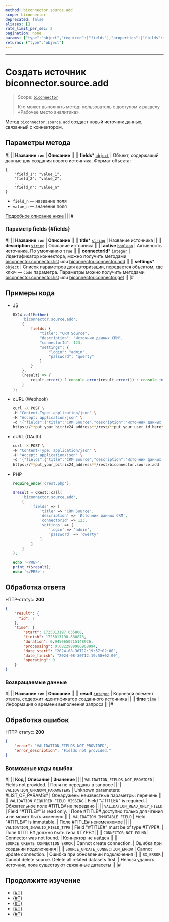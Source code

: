 ```yaml
---
method: biconnector.source.add
scope: biconnector
deprecated: false
aliases: []
rate_limit_per_sec: 2
pagination: none
params: {"type":"object","required":["fields"],"properties":{"fields":{"type":"object"}}}
returns: {"type":"object"}
---
```



---

# Создать источник biconnector.source.add

> Scope: [`biconnector`](../../scopes/permissions.md)
>
> Кто может выполнять метод: пользователь с доступом к разделу «Рабочее место аналитика»

Метод `biconnector.source.add` создает новый источник данных, связанный с коннектором.

## Параметры метода



#|
|| **Название**
`тип` | **Описание** ||
|| **fields***
[`object`](../../data-types.md) | Объект, содержащий данные для создания нового источника. Формат объекта: 

```
{
    "field_1": "value_1",
    "field_2": "value_2",
    ...,
    "field_n": "value_n"
}
```

- `field_n` — название поля
- `value_n` — значение поля

[Подробное описание ниже](#fields) ||
|#

### Параметр fields {#fields}

#|
|| **Название**
`тип` | **Описание** ||
|| **title***
[`string`](../../data-types.md) | Название источника ||
|| **description**
[`string`](../../data-types.md) | Описание источника ||
|| **active**
[`boolean`](../../data-types.md) | Активность источника. 
По умолчанию `true` ||
|| **connectorId***
[`integer`](../../data-types.md) | Идентификатор коннектора, можно получить методами [biconnector.connector.list](../connector/biconnector-connector-list.md) или [biconnector.connector.add](../connector/biconnector-connector-add.md) ||
|| **settings***
[`object`](../../data-types.md) | Список параметров для авторизации, передается объектом, где ключ — `code` параметра. 
Параметры можно получить методами [biconnector.connector.list](../connector/biconnector-connector-list.md) или [biconnector.connector.get](../connector/biconnector-connector-get.md) ||
|#

## Примеры кода





- JS

    ```js
    BX24.callMethod(
        'biconnector.source.add',
        {
            fields: {
                "title": "CRM Source",
                "description": "Источник данных CRM",
                "connectorId": 123,
                "settings": {
                    "login": "admin",
                    "password": "qwerty"
                }
            }
        },
        (result) => {
            result.error() ? console.error(result.error()) : console.info(result.data());
        }
    );
    ```

- cURL (Webhook)

    ```bash
    curl -X POST \
    -H "Content-Type: application/json" \
    -H "Accept: application/json" \
    -d '{"fields":{"title":"CRM Source","description":"Источник данных CRM","connectorId":123,"settings":{"login":"admin","password":"qwerty"}}}' \
    https://**put_your_bitrix24_address**/rest/**put_your_user_id_here**/**put_your_webbhook_here**/biconnector.source.add
    ```

- cURL (OAuth)

    ```bash
    curl -X POST \
    -H "Content-Type: application/json" \
    -H "Accept: application/json" \
    -d '{"fields":{"title":"CRM Source","description":"Источник данных CRM","connectorId":123,"settings":{"login":"admin","password":"qwerty"}},"auth":"**put_access_token_here**"}' \
    https://**put_your_bitrix24_address**/rest/biconnector.source.add
    ```

- PHP

    ```php
    require_once('crest.php');

    $result = CRest::call(
        'biconnector.source.add',
        [
            'fields' => [
                'title' => 'CRM Source',
                'description' => 'Источник данных CRM',
                'connectorId' => 123,
                'settings' => [
                    'login' => 'admin',
                    'password' => 'qwerty'
                ]
            ]
        ]
    );

    echo '<PRE>';
    print_r($result);
    echo '</PRE>';
    ```



## Обработка ответа

HTTP-статус: **200**

```json
{
    "result": {
      "id": 7
    },
    "time": {
        "start": 1725013197.635808,
        "finish": 1725013198.580873,
        "duration": 0.9450650215148926,
        "processing": 0.6822988986968994,
        "date_start": "2024-08-30T12:19:57+02:00",
        "date_finish": "2024-08-30T12:19:58+02:00",
        "operating": 0
    }
}
```

### Возвращаемые данные

#|
|| **Название**
`тип` | **Описание** ||
|| **result**
[`integer`](../../data-types.md) | Корневой элемент ответа, содержит идентификатор созданного источника ||
|| **time**
[`time`](../../data-types.md#time) | Информация о времени выполнения запроса ||
|#

## Обработка ошибок

HTTP-статус: **200**

```json
{
    "error": "VALIDATION_FIELDS_NOT_PROVIDED",
    "error_description": "Fields not provided."
}
```



### Возможные коды ошибок

#|
|| **Код** | **Описание** | **Значение** ||
|| `VALIDATION_FIELDS_NOT_PROVIDED` | Fields not provided. | Поля не переданы в запросе ||
|| `VALIDATION_UNKNOWN_PARAMETERS` | Unknown parameters: #LIST_OF_PARAMS# | Обнаружены неизвестные параметры: перечень ||
|| `VALIDATION_REQUIRED_FIELD_MISSING` | Field "#TITLE#" is required. | Обязательное поле #TITLE# не передано ||
|| `VALIDATION_READ_ONLY_FIELD` | Field "#TITLE#" is read only. | Поле #TITLE# доступно только для чтения и не может быть изменено ||
|| `VALIDATION_IMMUTABLE_FIELD` | Field "#TITLE#" is immutable. | Поле #TITLE# неизменяемое ||
|| `VALIDATION_INVALID_FIELD_TYPE` | Field "#TITLE#" must be of type #TYPE#. | Поле #TITLE# должно быть типа #TYPE# ||
|| `CONNECTOR_NOT_FOUND` | Connector was not found. | Коннектор не найден ||
|| `SOURCE_CREATE_CONNECTION_ERROR` | Cannot create connection. | Ошибка при создании подключения ||
|| `SOURCE_UPDATE_CONNECTION_ERROR` | Cannot update connection. | Ошибка при обновлении подключения ||
|| `BX_ERROR` | Cannot delete source. Delete all related datasets first. | Нельзя удалить источник, пока существуют связанные датасеты ||
|#



## Продолжите изучение

- [{#T}](./biconnector-source-update.md)
- [{#T}](./biconnector-source-get.md)
- [{#T}](./biconnector-source-list.md)
- [{#T}](./biconnector-source-delete.md)
- [{#T}](./biconnector-source-fields.md)
